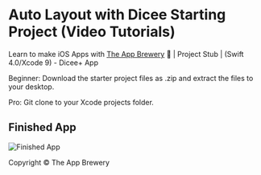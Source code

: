 # Auto Layout with Dicee Starting Project (Video Tutorials)
Learn to make iOS Apps with [The App Brewery](https://www.appbrewery.co) 📱 | Project Stub | (Swift 4.0/Xcode 9) - Dicee+ App


Beginner: Download the starter project files as .zip and extract the files to your desktop.

Pro: Git clone to your Xcode projects folder.

## Finished App
![Finished App](https://github.com/londonappbrewery/Images/blob/master/Dicee%2B.gif)



Copyright © The App Brewery

